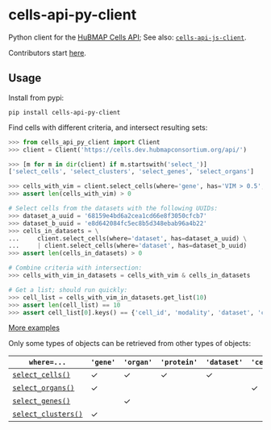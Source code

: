 # cells-api-py-client
Python client for the [HuBMAP Cells API](https://github.com/hubmapconsortium/cross_modality_query);
See also: [`cells-api-js-client`](https://github.com/hubmapconsortium/cells-api-js-client#readme).

Contributors start [here](https://github.com/hubmapconsortium/cells-api-py-client/blob/main/README-contrib.md#readme).

## Usage

Install from pypi:
```
pip install cells-api-py-client
```

Find cells with different criteria, and intersect resulting sets:
```python
>>> from cells_api_py_client import Client
>>> client = Client('https://cells.dev.hubmapconsortium.org/api/')

>>> [m for m in dir(client) if m.startswith('select_')]
['select_cells', 'select_clusters', 'select_genes', 'select_organs']

>>> cells_with_vim = client.select_cells(where='gene', has='VIM > 0.5', genomic_modality='rna')
>>> assert len(cells_with_vim) > 0

# Select cells from the datasets with the following UUIDs:
>>> dataset_a_uuid = '68159e4bd6a2cea1cd66e8f3050cfcb7'
>>> dataset_b_uuid = 'e8d642084fc5ec8b5d348ebab96a4b22'
>>> cells_in_datasets = \
...     client.select_cells(where='dataset', has=dataset_a_uuid) \
...     | client.select_cells(where='dataset', has=dataset_b_uuid)
>>> assert len(cells_in_datasets) > 0

# Combine criteria with intersection:
>>> cells_with_vim_in_datasets = cells_with_vim & cells_in_datasets

# Get a list; should run quickly:
>>> cell_list = cells_with_vim_in_datasets.get_list(10)
>>> assert len(cell_list) == 10
>>> assert cell_list[0].keys() == {'cell_id', 'modality', 'dataset', 'clusters', 'protein_mean', 'protein_total', 'protein_covar'}

```

[More examples](https://github.com/hubmapconsortium/cells-api-py-client/blob/main/examples/)

Only some types of objects can be retrieved from other types of objects:

| `where=...`       | `'gene'` | `'organ'` | `'protein'` | `'dataset'` | `'cell'` | `'cluster'` |
| ----------------- | --- | --- | --- | --- | --- | --- |
| [`select_cells()`](https://github.com/hubmapconsortium/cells-api-py-client/blob/main/examples/select_cells.md)  | ✓   | ✓   | ✓   | ✓   |     |     |
| [`select_organs()`](https://github.com/hubmapconsortium/cells-api-py-client/blob/main/examples/select_organs.md) | ✓   |     |     |     | ✓   |     |
| [`select_genes()`](https://github.com/hubmapconsortium/cells-api-py-client/blob/main/examples/select_genes.md)  |     | ✓   |     |     |     | ✓   |
| [`select_clusters()`](https://github.com/hubmapconsortium/cells-api-py-client/blob/main/examples/select_clusters.md) | ✓ |     |     |     |     |     |
